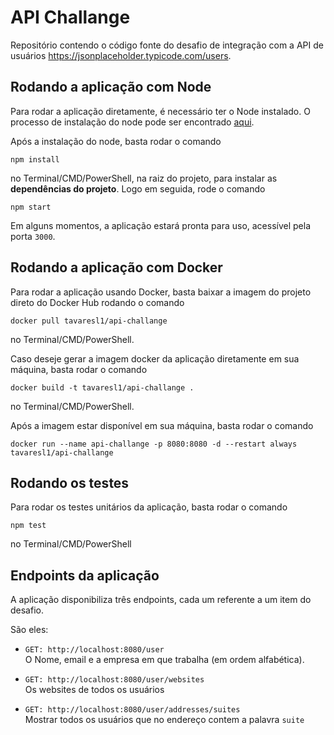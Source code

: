 # API Challange

Repositório contendo o código fonte do desafio de integração com a API de usuários https://jsonplaceholder.typicode.com/users.

## Rodando a aplicação com Node

Para rodar a aplicação diretamente, é necessário ter o Node instalado. O processo de instalação do node pode ser encontrado [aqui](https://nodejs.org/en/download/).

Após a instalação do node, basta rodar o comando

```shell
npm install
```

no Terminal/CMD/PowerShell, na raiz do projeto, para instalar as **dependências do projeto**. Logo em seguida, rode o comando

```shell
npm start
```

Em alguns momentos, a aplicação estará pronta para uso, acessível pela porta `3000`.

## Rodando a aplicação com Docker

Para rodar a aplicação usando Docker, basta baixar a imagem do projeto direto do Docker Hub rodando o comando

```shell
docker pull tavaresl1/api-challange
```

no Terminal/CMD/PowerShell.

Caso deseje gerar a imagem docker da aplicação diretamente em sua máquina, basta rodar o comando

```shell
docker build -t tavaresl1/api-challange .
```

no Terminal/CMD/PowerShell.

Após a imagem estar disponível em sua máquina, basta rodar o comando

```shell
docker run --name api-challange -p 8080:8080 -d --restart always tavaresl1/api-challange
```

## Rodando os testes

Para rodar os testes unitários da aplicação, basta rodar o comando 

```shell
npm test
```

no Terminal/CMD/PowerShell

## Endpoints da aplicação

A aplicação disponibiliza três endpoints, cada um referente a um item do desafio.

São eles:

- `GET: http://localhost:8080/user` <br>
  O Nome, email e a empresa em que trabalha (em ordem alfabética).

- `GET: http://localhost:8080/user/websites` <br>
  Os websites de todos os usuários

- `GET: http://localhost:8080/user/addresses/suites` <br>
  Mostrar todos os usuários que no endereço contem a palavra ```suite```